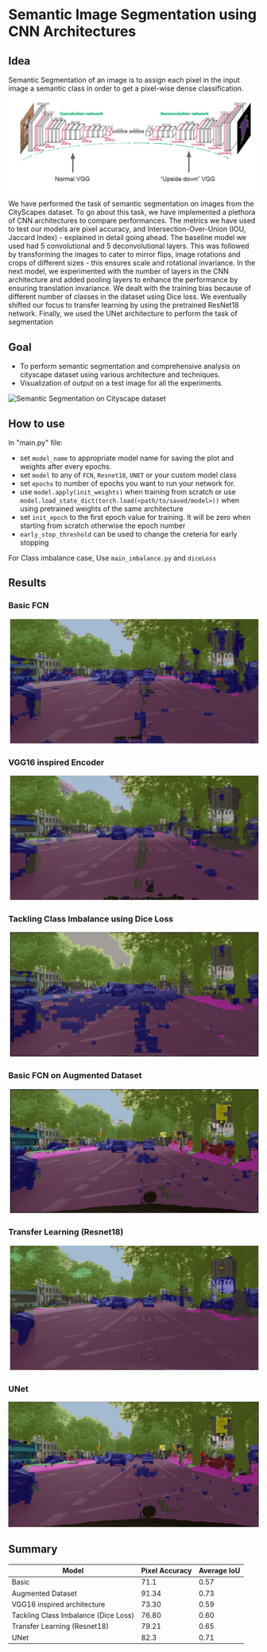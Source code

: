 # Semantic Image Segmentation using CNN Architectures

## Idea
Semantic Segmentation of an image is to assign each pixel in the input image a semantic class in order to get a pixel-wise dense classification.
![Semantic Segmentation](figures/semantic_segmentation.PNG)

 We have performed the task of semantic segmentation on images from the CityScapes dataset. To go about this task, we have implemented a plethora of CNN architectures to compare performances. The metrics we have used to test our models are pixel accuracy, and Intersection-Over-Union (IOU, Jaccard Index) - explained in detail going ahead. The baseline model we used had 5 convolutional and 5 deconvolutional layers. This was followed by transforming the images to cater to mirror flips, image rotations and crops of different sizes - this ensures scale and rotational invariance. In the next model, we experimented with the number of layers in the CNN architecture and added pooling layers to enhance the performance by ensuring translation invariance. We dealt with the training bias because of different number of classes in the dataset using Dice loss. We eventually shifted our focus to transfer learning by using the pretrained ResNet18 network. Finally, we used the UNet architecture to perform the task of segmentation

## Goal
* To perform semantic segmentation and comprehensive analysis on cityscape dataset using various architecture and techniques.
* Visualization of output on a test image for all the experiments.

![Semantic Segmentation on Cityscape dataset](figures/sem_seg_cityscape.gif)



## How to use
In "main.py" file:
* set `model_name` to appropriate model name for saving the plot and weights after every epochs.
* set `model` to any of `FCN`, `Resnet18`, `UNET` or your custom model class
* set `epochs` to number of epochs you want to run your network for.
* use `model.apply(init_weights)` when training from scratch or use `model.load_state_dict(torch.load(<path/to/saved/model>))` when using pretrained weights of the same architecture
* set `init_epoch` to the first epoch value for training. It will be zero when starting from scratch otherwise the epoch number
* `early_stop_threshold` can be used to change the creteria for early stopping

For Class imbalance case, Use `main_imbalance.py` and `diceLoss`

## Results

### Basic FCN
![Results on Basic FCN](figures/basic_fcn_vis.png)

### VGG16 inspired Encoder
![Results on Basic FCN](figures/modified_arch_vis.png)

### Tackling Class Imbalance using Dice Loss
![Results on Basic FCN](figures/dice_loss_vis.png)

### Basic FCN on Augmented Dataset
![Results on Basic FCN](figures/transforms_vis.png)

### Transfer Learning (Resnet18)
![Results on Basic FCN](figures/resnet_vis.png)

### UNet
![Results on Basic FCN](figures/unet_vis.png)

## Summary

| Model  | Pixel Accuracy | Average IoU|
| ------------- | ------------- | -|
|Basic | 71.1 | 0.57 |
|Augmented Dataset | 91.34 | 0.73 |
|VGG16 inspired architecture | 73.30 | 0.59 |
|Tackling Class Imbalance (Dice Loss) | 76.80 | 0.60|
|Transfer Learning (Resnet18) | 79.21 | 0.65|
|UNet | 82.3 | 0.71 |

